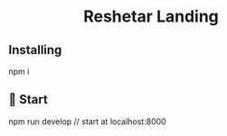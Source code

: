 <h1 align="center">
  Reshetar Landing
</h1>

##  Installing

npm i

## 🚀 Start

npm run develop // start at localhost:8000
